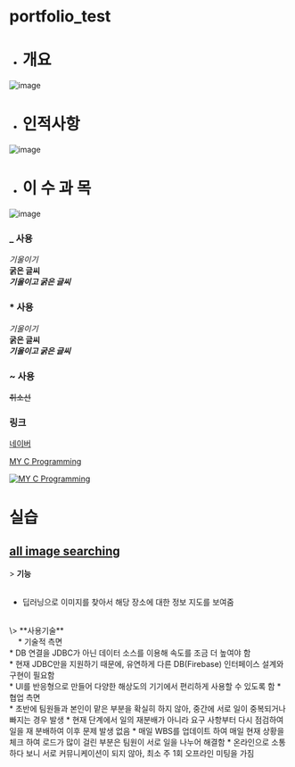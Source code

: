 # portfolio_test
- # 개요
![image](https://user-images.githubusercontent.com/67461878/118624283-fc2aad00-b803-11eb-9beb-0a911a99f929.png)
<br/>

- # 인적사항
![image](https://user-images.githubusercontent.com/67461878/118624907-883cd480-b804-11eb-8883-7548460540aa.png)

- # 이&nbsp;수&nbsp;과&nbsp;목
![image](https://user-images.githubusercontent.com/67461878/118616951-20cf5680-b7fd-11eb-9d88-3572809cde01.png)


<!-- 2021. 05. 18 -->

### _ 사용
_기울이기_                  <br/>
__굵은 글씨__              <br/>
___기울이고 굵은 글씨___   <br/>

### * 사용
*기울이기*                  <br/>
**굵은 글씨**              <br/>
***기울이고 굵은 글씨***   <br/>

### ~ 사용
~~취소선~~                 <br/>
<!--이게 머지.. 복사할 수 있는 영역 생성 ~~~가림막~~~-->

### 링크
[네이버](https://www.naver.com)

[MY C Programming](https://github.com/Ellimis/CS-Programming.git)

[![MY C Programming](https://github.com/Ellimis/CS-Programming.git)](https://github.com/Ellimis/CS-Programming.git)

# 실습
## [all image searching](https://www.naver.com)
\> **기능**<br/>
&nbsp;&nbsp;&nbsp;
* 딥러닝으로 이미지를 찾아서 해당 장소에 대한 정보 지도를 보여줌
<br/>
\> **사용기술**
<br>&nbsp;&nbsp;&nbsp;
* 기술적 측면<br/>
    * DB 연결을 JDBC가 아닌 데이터 소스를 이용해 속도를 조금 더 높여야 함<br/>
    * 현재 JDBC만을 지원하기 때문에, 유연하게 다른 DB(Firebase) 인터페이스 설계와 구현이 필요함<br/>
    * UI를 반응형으로 만들어 다양한 해상도의 기기에서 편리하게 사용할 수 있도록 함
* 협업 측면<br/>
    * 초반에 팀원들과 본인이 맡은 부분을 확실히 하지 않아, 중간에 서로 일이 중복되거나 빠지는 경우 발생
       * 현재 단계에서 일의 재분배가 아니라 요구 사항부터 다시 점검하여 일을 재 분배하여 이후 문제 발생 없음
    * 매일 WBS를 업데이트 하여 매일 현재 상황을 체크 하여 로드가 많이 걸린 부분은 팀원이 서로 일을 나누어 해결함
    * 온라인으로 소통하다 보니 서로 커뮤니케이션이 되지 않아, 최소 주 1회 오프라인 미팅을 가짐















